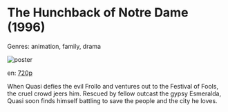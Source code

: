 # The Hunchback of Notre Dame (1996)

Genres: animation, family, drama

![poster](http://image.tmdb.org/t/p/w500/588tZwwZiHrnHG5v4M5YsM8P9XB.jpg)

en:
  [720p](magnet:?xt=urn:btih:C4B14FDDB32CE28AE2414B3F5E728F9C98C91373&tr=udp://glotorrents.pw:6969/announce&tr=udp://tracker.opentrackr.org:1337/announce&tr=udp://torrent.gresille.org:80/announce&tr=udp://tracker.openbittorrent.com:80&tr=udp://tracker.coppersurfer.tk:6969&tr=udp://tracker.leechers-paradise.org:6969&tr=udp://p4p.arenabg.ch:1337&tr=udp://tracker.internetwarriors.net:1337)
  


When Quasi defies the evil Frollo and ventures out to the Festival of Fools, the cruel crowd jeers him. Rescued by fellow outcast the gypsy Esmeralda, Quasi soon finds himself battling to save the people and the city he loves.